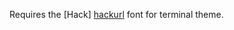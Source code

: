 Requires the [Hack] [hackurl] font for terminal theme.

[hackurl]: https://github.com/chrissimpkins/Hack
